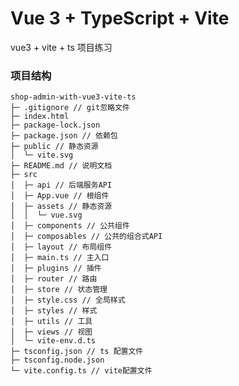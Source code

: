 <!--
 * @Date: 2023-07-31 20:17:42
 * @LastEditors: wuyanfeiying
-->
# Vue 3 + TypeScript + Vite
vue3 + vite + ts 项目练习

### 项目结构
```
shop-admin-with-vue3-vite-ts
├─ .gitignore // git忽略文件
├─ index.html
├─ package-lock.json
├─ package.json // 依赖包
├─ public // 静态资源
│  └─ vite.svg
├─ README.md // 说明文档
├─ src
│  ├─ api // 后端服务API
│  ├─ App.vue // 根组件
│  ├─ assets // 静态资源
│  │  └─ vue.svg
│  ├─ components // 公共组件
│  ├─ composables // 公共的组合式API
│  ├─ layout // 布局组件
│  ├─ main.ts // 主入口
│  ├─ plugins // 插件
│  ├─ router // 路由
│  ├─ store // 状态管理
│  ├─ style.css // 全局样式
│  ├─ styles // 样式
│  ├─ utils // 工具
│  ├─ views // 视图
│  └─ vite-env.d.ts
├─ tsconfig.json // ts 配置文件
├─ tsconfig.node.json
└─ vite.config.ts // vite配置文件

```